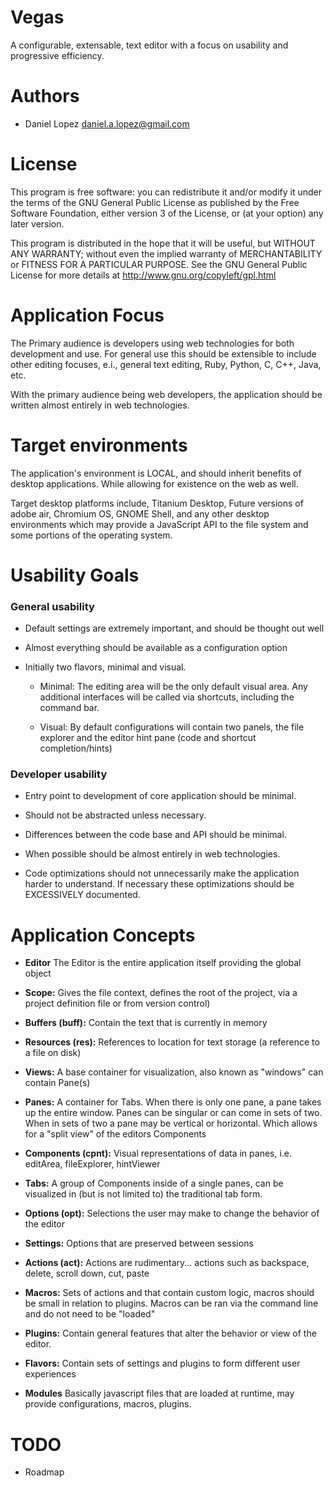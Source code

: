 Vegas
=====================

  A configurable, extensable, text editor with a focus on usability and
  progressive efficiency.

Authors
=====================
* Daniel Lopez <daniel.a.lopez@gmail.com>

License
=====================

  This program is free software: you can redistribute it and/or modify
  it under the terms of the GNU General Public License as published by
  the Free Software Foundation, either version 3 of the License, or
  (at your option) any later version.

  This program is distributed in the hope that it will be useful,
  but WITHOUT ANY WARRANTY; without even the implied warranty of
  MERCHANTABILITY or FITNESS FOR A PARTICULAR PURPOSE.  See the
  GNU General Public License for more details at
  http://www.gnu.org/copyleft/gpl.html

Application Focus
=====================

  The Primary audience is developers using web technologies for both development
  and use. For general use this should be extensible to include other editing
  focuses, e.i., general text editing, Ruby, Python, C, C++, Java, etc.

  With the primary audience being web developers, the application should be
  written almost entirely in web technologies.

Target environments
=====================

  The application's environment is LOCAL, and should inherit benefits of
  desktop applications. While allowing for existence on the web as well.

  Target desktop platforms include, Titanium Desktop, Future versions of
  adobe air, Chromium OS, GNOME Shell, and any other desktop environments which
  may provide a JavaScript API to the file system and some portions of the
  operating system.

 Usability Goals
=====================

### General usability ###

  - Default settings are extremely important, and should be thought out well

  - Almost everything should be available as a configuration option

  - Initially two flavors, minimal and visual.

     - Minimal: The editing area will be the only default visual area. Any
     additional interfaces will be called via shortcuts, including the command
     bar.

     - Visual: By default configurations will contain two panels, the file
     explorer and the editor hint pane (code and shortcut completion/hints)

### Developer usability ###

  - Entry point to development of core application should be minimal.

  - Should not be abstracted unless necessary.

  - Differences between the code base and API should be minimal.

  - When possible should be almost entirely in web technologies.

  - Code optimizations should not unnecessarily make the application harder
   to understand. If necessary these optimizations should be EXCESSIVELY
   documented.

Application Concepts
=====================

  - **Editor**
     The Editor is the entire application itself providing the global object

  - **Scope:**
     Gives the file context, defines the root of the project, via a project
     definition file or from version control)

  - **Buffers (buff):**
     Contain the text that is currently in memory

  - **Resources (res):**
     References to location for text storage (a reference to a file on disk)

  - **Views:**
     A base container for visualization, also known as "windows" can contain Pane(s)

  - **Panes:**
     A container for Tabs. When there is only one pane, a pane takes up the
     entire window. Panes can be singular or can come in sets of two. When in
     sets of two a pane may be vertical or horizontal. Which allows for a
    "split view" of the editors Components

  - **Components (cpnt):**
     Visual representations of data in panes, i.e. editArea, fileExplorer, hintViewer

  - **Tabs:**
     A group of Components inside of a single panes, can be visualized in (but
     is not limited to) the traditional tab form.

  - **Options (opt):**
      Selections the user may make to change the behavior of the editor

  - **Settings:**
      Options that are preserved between sessions

  - **Actions (act):**
     Actions are rudimentary... actions such as backspace, delete, scroll down, cut, paste

  - **Macros:**
     Sets of actions and that contain custom logic, macros should be small
     in relation to plugins. Macros can be ran via the command line and do not
     need to be "loaded"

  - **Plugins:**
     Contain general features that alter the behavior or view of the editor.

  - **Flavors:**
     Contain sets of settings and plugins to form different user experiences

  - **Modules**
     Basically javascript files that are loaded at runtime, may provide
     configurations, macros, plugins.

TODO
=====================
* Roadmap